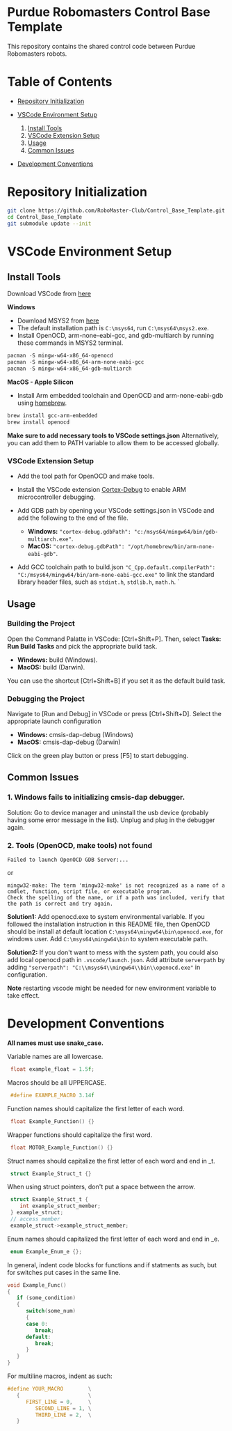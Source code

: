 # Purdue Robomasters Control Base Template
This repository contains the shared control code between Purdue Robomasters robots.

# Table of Contents
- [Repository Initialization](https://github.com/RoboMaster-Club/Control_Base_Template/tree/main?tab=readme-ov-file#repository-initialization)
- [VSCode Environment Setup](https://github.com/RoboMaster-Club/Control_Base_Template/tree/main?tab=readme-ov-file#vscode-environment-setup)
   1) [Install Tools](https://github.com/RoboMaster-Club/Control_Base_Template/tree/main?tab=readme-ov-file#install-tools)
   2) [VSCode Extension Setup](https://github.com/RoboMaster-Club/Control_Base_Template/tree/main?tab=readme-ov-file#vscode-extension-setup)
   3) [Usage](https://github.com/RoboMaster-Club/Control_Base_Template/tree/main?tab=readme-ov-file#usage)
   4) [Common Issues](https://github.com/RoboMaster-Club/Control_Base_Template/tree/main?tab=readme-ov-file#common-issues)

- [Development Conventions](https://github.com/RoboMaster-Club/Control_Base_Template/tree/main?tab=readme-ov-file#development-conventions)

# Repository Initialization
``` bash
git clone https://github.com/RoboMaster-Club/Control_Base_Template.git
cd Control_Base_Template
git submodule update --init
```

# VSCode Environment Setup
## Install Tools
Download VSCode from [here](https://code.visualstudio.com/download)

**Windows**
- Download MSYS2 from [here](https://www.msys2.org/)
- The default installation path is `C:\msys64`, run `C:\msys64\msys2.exe`.
- Install OpenOCD, arm-none-eabi-gcc, and gdb-multiarch by running these commands in MSYS2 terminal.
```powershell
pacman -S mingw-w64-x86_64-openocd
pacman -S mingw-w64-x86_64-arm-none-eabi-gcc
pacman -S mingw-w64-x86_64-gdb-multiarch
```

**MacOS - Apple Silicon**
 - Install Arm embedded toolchain and OpenOCD and arm-none-eabi-gdb using [homebrew](https://docs.brew.sh/Installation).
```zsh
brew install gcc-arm-embedded  
brew install openocd
```

**Make sure to add necessary tools to VSCode settings.json** Alternatively, you can add them to PATH variable to allow them to be accessed globally.

### VSCode Extension Setup
- Add the tool path for OpenOCD and make tools.

- Install the VSCode extension [Cortex-Debug](https://marketplace.visualstudio.com/items?itemName=marus25.cortex-debug) to enable ARM microcontroller debugging.

- Add GDB path by opening your VSCode settings.json in VSCode and add the following to the end of the file.
   - **Windows:** ```"cortex-debug.gdbPath": "c:/msys64/mingw64/bin/gdb-multiarch.exe"```.
   - **MacOS:** ```"cortex-debug.gdbPath": "/opt/homebrew/bin/arm-none-eabi-gdb"```.

- Add GCC toolchain path to build.json ```"C_Cpp.default.compilerPath": "C:/msys64/mingw64/bin/arm-none-eabi-gcc.exe"``` to  link the standard library header files, such as `stdint.h`, `stdlib.h`, `math.h`. `

## Usage
### Building the Project
Open the Command Palatte in VSCode: [Ctrl+Shift+P].
Then, select **Tasks: Run Build Tasks** and pick the appropriate build task.
- **Windows:** build (Windows). 
- **MacOS:** build (Darwin).

You can use the shortcut [Ctrl+Shift+B] if you set it as the default build task.

### Debugging the Project
Navigate to [Run and Debug] in VSCode or press [Ctrl+Shift+D].
Select the appropriate launch configuration 
- **Windows:** cmsis-dap-debug (Windows)
- **MacOS:** cmsis-dap-debug (Darwin)

Click on the green play button or press [F5] to start debugging.

## Common Issues
### 1. Windows fails to initializing cmsis-dap debugger. 
Solution: Go to device manager and uninstall the usb device (probably having some error message in the list). Unplug and plug in the debugger again.

### 2. Tools (OpenOCD, make tools) not found
```
Failed to launch OpenOCD GDB Server:...
```
or
```
mingw32-make: The term 'mingw32-make' is not recognized as a name of a cmdlet, function, script file, or executable program.
Check the spelling of the name, or if a path was included, verify that the path is correct and try again.
```
**Solution1:**
Add openocd.exe to system environmental variable. If you followed the installation instruction in this README file, then OpenOCD should be install at default location `C:\msys64\mingw64\bin\openocd.exe`, for windows user. Add `C:\msys64\mingw64\bin` to system executable path.

**Solution2:**
If you don't want to mess with the system path, you could also add local openocd path in `.vscode/launch.json`. Add attribute `serverpath` by adding `"serverpath": "C:\\msys64\\mingw64\\bin\\openocd.exe"` in configuration.

**Note**
restarting vscode might be needed for new environment variable to take effect.

# Development Conventions
**All names must use snake_case.**

Variable names are all lowercase.
```c
 float example_float = 1.5f;
```

Macros should be all UPPERCASE.
```c
 #define EXAMPLE_MACRO 3.14f 
```

Function names should capitalize the first letter of each word.
```c
 float Example_Function() {}
```

Wrapper functions should capitalize the first word.
```c
 float MOTOR_Example_Function() {}
```

Struct names should capitalize the first letter of each word and end in _t. 
```c
 struct Example_Struct_t {} 
```

When using struct pointers, don't put a space between the arrow.
```c
 struct Example_Struct_t {
    int example_struct_member;
 } example_struct;
 // access member
 example_struct->example_struct_member;
```

Enum names should capitalized the first letter of each word and end in _e.
```c
 enum Example_Enum_e {};
```

In general, indent code blocks for functions and if statments as such, but for switches put cases in the same line.
```c
void Example_Func()
{
   if (some_condition)
   {
      switch(some_num)
      {
      case 0:
         break;
      default:
         break;
      }
   }
}
```

For multiline macros, indent as such:
```c
#define YOUR_MACRO        \
   {                      \
      FIRST_LINE = 0,     \
         SECOND_LINE = 1, \
         THIRD_LINE = 2,  \
   }
```
